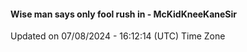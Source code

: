 #### Wise man says only fool rush in - McKidKneeKaneSir
Updated on 07/08/2024 - 16:12:14 (UTC) Time Zone
